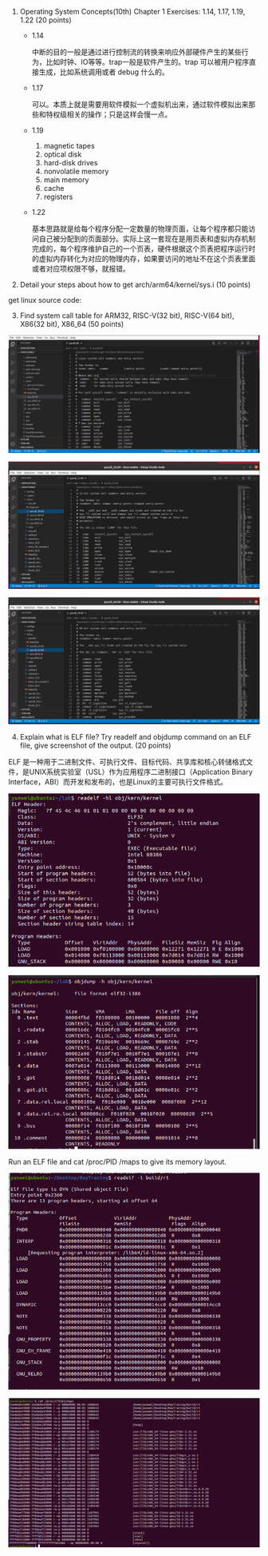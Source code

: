 1. Operating System Concepts(10th) Chapter 1 Exercises: 1.14, 1.17, 1.19, 1.22 (20 points)

    - 1.14

        中断的目的一般是通过进行控制流的转换来响应外部硬件产生的某些行为，比如时钟、IO等等。trap一般是软件产生的。trap 可以被用户程序直接生成，比如系统调用或者 debug 什么的。
        
    
    - 1.17

        可以。本质上就是需要用软件模拟一个虚拟机出来，通过软件模拟出来那些和特权级相关的操作；只是这样会慢一点。

    - 1.19

        1. magnetic tapes
        2. optical disk
        3. hard-disk drives
        4. nonvolatile memory
        5. main memory
        6. cache
        7. registers

    - 1.22

       基本思路就是给每个程序分配一定数量的物理页面，让每个程序都只能访问自己被分配到的页面部分。实际上这一套现在是用页表和虚拟内存机制完成的，每个程序维护自己的一个页表，硬件根据这个页表把程序运行时的虚拟内存转化为对应的物理内存，如果要访问的地址不在这个页表里面或者对应项权限不够，就报错。


2. Detail your steps about how to get arch/arm64/kernel/sys.i (10 points)

get linux source code:

3. Find system call table for ARM32, RISC-V(32 bit), RISC-V(64 bit), X86(32 bit), X86_64 (50 points)

![操作系统\homework\imgs\readelf.png](imgs/arm.png)

![操作系统\homework\imgs\readelf.png](imgs/x86.png)

![操作系统\homework\imgs\readelf.png](imgs/x86-64.png)

4. Explain what is ELF file? Try readelf and objdump command on an ELF file, give screenshot of the output. (20 points)

ELF 是一种用于二进制文件、可执行文件、目标代码、共享库和核心转储格式文件，是UNIX系统实验室（USL）作为应用程序二进制接口（Application Binary Interface，ABI）而开发和发布的，也是Linux的主要可执行文件格式。

![操作系统\homework\imgs\readelf.png](imgs/readelf.png)

![操作系统\homework\imgs\readelf.png](imgs/objdump.png)

Run an ELF file and cat /proc/PID /maps to give its memory layout.

![操作系统\homework\imgs\readelf.png](imgs/rt-elf.png)

![操作系统\homework\imgs\readelf.png](imgs/rt-maps.png)